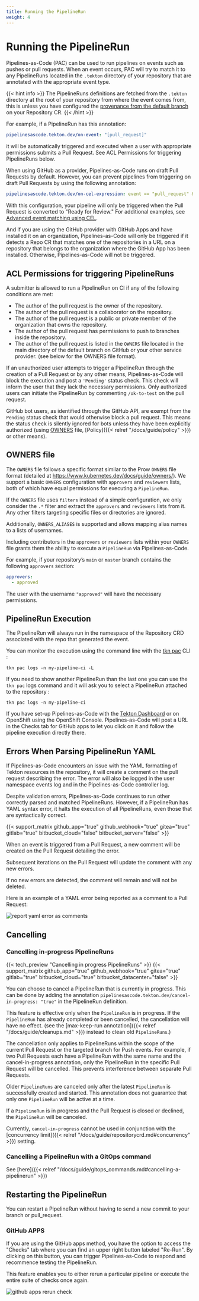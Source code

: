 ```yaml
---
title: Running the PipelineRun
weight: 4
---
```


# Running the PipelineRun

Pipelines-as-Code (PAC) can be used to run pipelines on events such as pushes
or pull requests. When an event occurs, PAC will try to match it to any
PipelineRuns located in the `.tekton` directory of your repository
that are annotated with the appropriate event type.

{{< hint info >}}
The PipelineRuns definitions are fetched from the `.tekton` directory at the
root of your repository from where the event comes from, this is unless you have
configured the [provenance from the default
branch](../repositorycrd/#pipelinerun-definition-provenance) on your Repository
CR.
{{< /hint >}}

For example, if a PipelineRun has this annotation:

```yaml
pipelinesascode.tekton.dev/on-event: "[pull_request]"
```

it will be automatically triggered and executed when a user with appropriate permissions submits a Pull Request. See ACL Permissions for triggering PipelineRuns below.

When using GitHub as a provider, Pipelines-as-Code runs on draft Pull Requests by default. However, you can prevent pipelines from triggering on draft Pull Requests by using the following annotation:

```yaml
pipelinesascode.tekton.dev/on-cel-expression: event == "pull_request" && !body.pull_request.draft
```

With this configuration, your pipeline will only be triggered when the Pull Request is converted to "Ready for Review." For additional examples, see [Advanced event matching using CEL](https://pipelinesascode.com/docs/guide/matchingevents/#advanced-event-matching-using-cel).

And if you are using the GitHub provider with GitHub Apps and have installed it
on an organization, Pipelines-as-Code will only be triggered if it detects a
Repo CR that matches one of the repositories in a URL on a repository that
belongs to the organization where the GitHub App has been installed. Otherwise,
Pipelines-as-Code will not be triggered.

## ACL Permissions for triggering PipelineRuns

A submitter is allowed to run a PipelineRun on CI if any of the following conditions are met:

- The author of the pull request is the owner of the repository.
- The author of the pull request is a collaborator on the repository.
- The author of the pull request is a public or private member of the organization that
  owns the repository.
- The author of the pull request has permissions to push to branches inside the
  repository.
- The author of the pull request is listed in the `OWNERS` file located in the main
  directory of the default branch on GitHub or your other service provider.
(see below for the OWNERS file format).

If an unauthorized user attempts to trigger a PipelineRun through the creation
of a Pull Request or by any other means, Pipelines-as-Code will block the
execution and post a `'Pending'` status check. This check will inform the user
that they lack the necessary permissions. Only authorized users can initiate the
PipelineRun by commenting `/ok-to-test` on the pull request.

GitHub bot users, as identified through the GitHub API, are exempt from
the `Pending` status check that would otherwise block a pull request. This
means the status check is silently ignored for bots unless they have been
explicitly authorized (using [OWNERS](#owners-file) file,
[Policy]({{< relref "/docs/guide/policy" >}}) or other means).

## OWNERS file

The `OWNERS` file follows a specific format similar to the Prow `OWNERS` file
format (detailed at <https://www.kubernetes.dev/docs/guide/owners/>). We
support a basic `OWNERS` configuration with `approvers` and `reviewers` lists,
both of which have equal permissions for executing a `PipelineRun`.

If the `OWNERS` file uses `filters` instead of a simple configuration, we only
consider the `.*` filter and extract the `approvers` and `reviewers` lists from
it. Any other filters targeting specific files or directories are ignored.

Additionally, `OWNERS_ALIASES` is supported and allows mapping alias names to a
lists of usernames.

Including contributors in the `approvers` or `reviewers` lists within your
`OWNERS` file grants them the ability to execute a `PipelineRun` via
Pipelines-as-Code.

For example, if your repository’s `main` or `master` branch contains the
following `approvers` section:

```yaml
approvers:
  - approved
```

The user with the username `"approved"` will have the necessary
permissions.

## PipelineRun Execution

The PipelineRun will always run in the namespace of the Repository CRD associated with the repo
that generated the event.

You can monitor the execution using the command line with the [tkn
pac](../cli/#install) CLI :

```console
tkn pac logs -n my-pipeline-ci -L
```

If you need to show another PipelineRun than the last one you can use the `tkn
pac` logs command and it will ask you to select a PipelineRun attached to the
repository :

```console
tkn pac logs -n my-pipeline-ci
```

If you have set-up Pipelines-as-Code with the [Tekton Dashboard](https://github.com/tektoncd/dashboard/)
or on OpenShift using the OpenShift Console.
Pipelines-as-Code will post a URL in the Checks tab for GitHub apps to let you
click on it and follow the pipeline execution directly there.

## Errors When Parsing PipelineRun YAML

If Pipelines-as-Code encounters an issue with the YAML formatting of Tekton resources in the repository, it will create a comment on
the pull request describing the error. The error will also be logged in the user namespace events log and in the Pipelines-as-Code controller log.

Despite validation errors, Pipelines-as-Code continues to run other correctly parsed and matched PipelineRuns.
However, if a PipelineRun has YAML syntax error, it halts the execution of all PipelineRuns, even those that are syntactically correct.

{{< support_matrix github_app="true" github_webhook="true" gitea="true" gitlab="true" bitbucket_cloud="false" bitbucket_server="false" >}}

When an event is triggered from a Pull Request, a new comment will be created on
the Pull Request detailing the error.

Subsequent iterations on the Pull Request will update the comment with any new
errors.

If no new errors are detected, the comment will remain and will not be deleted.

Here is an example of a YAML error being reported as a comment to a Pull Request:

![report yaml error as comments](/images/report-error-comment-on-bad-yaml.png)

## Cancelling

### Cancelling in-progress PipelineRuns

{{< tech_preview "Cancelling in progress PipelineRuns" >}}
{{< support_matrix github_app="true" github_webhook="true" gitea="true" gitlab="true" bitbucket_cloud="true" bitbucket_datacenter="false" >}}

You can choose to cancel a PipelineRun that is currently in progress. This can
be done by adding the annotation `pipelinesascode.tekton.dev/cancel-in-progress:
"true"` in the PipelineRun definition.

This feature is effective only when the `PipelineRun` is in progress. If the
`PipelineRun` has already completed or been cancelled, the cancellation will
have no effect. (see the [max-keep-run annotation]({{< relref
"/docs/guide/cleanups.md" >}}) instead to clean old `PipelineRuns`.)

The cancellation only applies to PipelineRuns within the scope of the current
Pull Request or the targeted branch for Push events. For example, if two
Pull Requests each have a PipelineRun with the same name and the
cancel-in-progress annotation, only the PipelineRun in the specific Pull Request
will be cancelled. This prevents interference between separate Pull Requests.

Older `PipelineRuns` are canceled only after the latest `PipelineRun` is
successfully created and started. This annotation does not guarantee that only
one `PipelineRun` will be active at a time.

If a `PipelineRun` is in progress and the Pull Request is closed or declined,
the `PipelineRun` will be canceled.

Currently, `cancel-in-progress` cannot be used in conjunction with the [concurrency
limit]({{< relref "/docs/guide/repositorycrd.md#concurrency" >}}) setting.

### Cancelling a PipelineRun with a GitOps command

See [here]({{< relref "/docs/guide/gitops_commands.md#cancelling-a-pipelinerun" >}})

## Restarting the PipelineRun

You can restart a PipelineRun without having to send a new commit to
your branch or pull_request.

### GitHub APPS

If you are using the GitHub apps method, you have the option to access the "Checks"
tab where you can find an upper right button labeled "Re-Run". By clicking on
this button, you can trigger Pipelines-as-Code to respond and recommence
testing the PipelineRun.

This feature enables you to either rerun a particular pipeline or execute the
entire suite of checks once again.

![github apps rerun check](/images/github-apps-rerun-checks.png)
